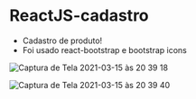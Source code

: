 # ReactJS-cadastro
- Cadastro de produto!
- Foi usado react-bootstrap e bootstrap icons
 
![Captura de Tela 2021-03-15 às 20 39 18](https://user-images.githubusercontent.com/39349326/111241035-131e0a80-85db-11eb-9af8-fc1cda68971a.png)
 
![Captura de Tela 2021-03-15 às 20 39 40](https://user-images.githubusercontent.com/39349326/111241053-1d400900-85db-11eb-978c-9b796a585e4b.png)

